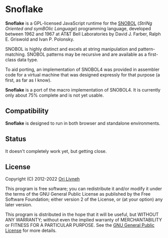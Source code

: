 Snoflake
==========
**Snoflake** is a GPL-licensed JavaScript runtime for the [SNOBOL][0] (_StriNg
Oriented and symBOlic Language_) programming language, developed between 1962
and 1967 at AT&T Bell Laboratories by David J. Farber, Ralph E. Griswold and
Ivan P. Polonsky.

SNOBOL is highly distinct and excels at string manipulation and
pattern-matching. SNOBOL patterns may be recursive and are available as a
first-class data type.

To aid porting, an implementation of SNOBOL4 was provided in assembler code for
a virtual machine that was designed expressly for that purpose (a first, as far
as I know). 

**Snoflake** is a port of the macro implementation of SNOBOL4. It is
currently only about 75% complete and is not yet usable.

Compatibility
-------------
**Snoflake** is designed to run in both browser and standalone environments.

Status
------
It doesn't completely work yet, but getting close.

License
-------
Copyright (C) 2012-2022 [Ori Livneh][1]

This program is free software; you can redistribute it and/or modify it under
the terms of the GNU General Public License as published by the Free Software
Foundation; either version 2 of the License, or (at your option) any later
version.

This program is distributed in the hope that it will be useful, but WITHOUT ANY
WARRANTY; without even the implied warranty of MERCHANTABILITY or FITNESS FOR A
PARTICULAR PURPOSE.  See the [GNU General Public License][2] for more details.

[0]: http://en.wikipedia.org/wiki/SNOBOL
[1]: mailto:ori.livneh@gmail.com
[2]: http://www.gnu.org/licenses/gpl-2.0.html
